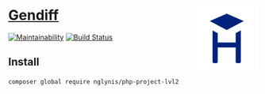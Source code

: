 # [Gendiff](https://hexlet.io/professions/php/projects/45)<img src="https://raw.githubusercontent.com/Hexlet/hexletguides.github.io/master/images/hexlet_logo128.png" alt="Hexlet logo" align="right"/>
[![Maintainability](https://api.codeclimate.com/v1/badges/7f4e48a7e96d5555213a/maintainability)](https://codeclimate.com/github/nglynis/php-project-lvl2/maintainability)
[![Build Status](https://travis-ci.org/nglynis/php-project-lvl2.svg?branch=master)](https://travis-ci.org/nglynis/php-project-lvl2)

## Install

`composer global require nglynis/php-project-lvl2`